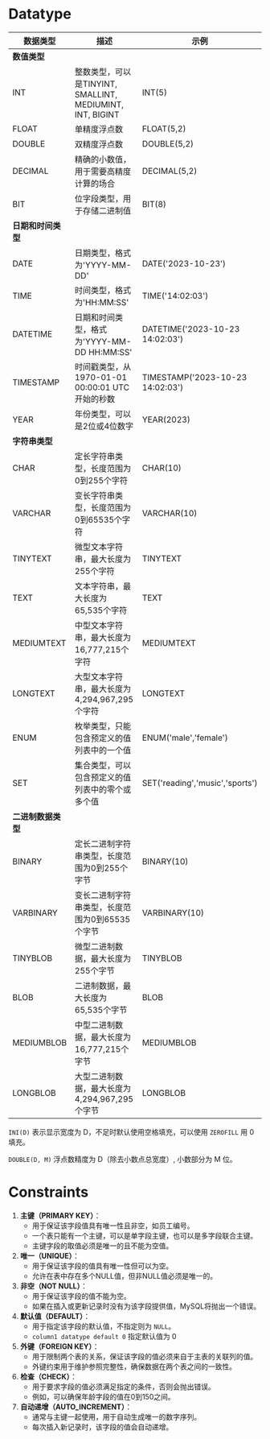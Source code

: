 # Datatype
| 数据类型        | 描述                                                | 示例                               |
| ----------- | ------------------------------------------------- | -------------------------------- |
| **数值类型**    |                                                   |                                  |
| INT         | 整数类型，可以是TINYINT, SMALLINT, MEDIUMINT, INT, BIGINT | INT(5)                           |
| FLOAT       | 单精度浮点数                                            | FLOAT(5,2)                       |
| DOUBLE      | 双精度浮点数                                            | DOUBLE(5,2)                      |
| DECIMAL     | 精确的小数值，用于需要高精度计算的场合                               | DECIMAL(5,2)                     |
| BIT         | 位字段类型，用于存储二进制值                                    | BIT(8)                           |
| **日期和时间类型** |                                                   |                                  |
| DATE        | 日期类型，格式为'YYYY-MM-DD'                              | DATE('2023-10-23')               |
| TIME        | 时间类型，格式为'HH:MM:SS'                                | TIME('14:02:03')                 |
| DATETIME    | 日期和时间类型，格式为'YYYY-MM-DD HH:MM:SS'                  | DATETIME('2023-10-23 14:02:03')  |
| TIMESTAMP   | 时间戳类型，从1970-01-01 00:00:01 UTC开始的秒数               | TIMESTAMP('2023-10-23 14:02:03') |
| YEAR        | 年份类型，可以是2位或4位数字                                   | YEAR(2023)                       |
| **字符串类型**   |                                                   |                                  |
| CHAR        | 定长字符串类型，长度范围为0到255个字符                             | CHAR(10)                         |
| VARCHAR     | 变长字符串类型，长度范围为0到65535个字符                           | VARCHAR(10)                      |
| TINYTEXT    | 微型文本字符串，最大长度为255个字符                               | TINYTEXT                         |
| TEXT        | 文本字符串，最大长度为65,535个字符                              | TEXT                             |
| MEDIUMTEXT  | 中型文本字符串，最大长度为16,777,215个字符                        | MEDIUMTEXT                       |
| LONGTEXT    | 大型文本字符串，最大长度为4,294,967,295个字符                     | LONGTEXT                         |
| ENUM        | 枚举类型，只能包含预定义的值列表中的一个值                             | ENUM('male','female')            |
| SET         | 集合类型，可以包含预定义的值列表中的零个或多个值                          | SET('reading','music','sports')  |
| **二进制数据类型** |                                                   |                                  |
| BINARY      | 定长二进制字符串类型，长度范围为0到255个字节                          | BINARY(10)                       |
| VARBINARY   | 变长二进制字符串类型，长度范围为0到65535个字节                        | VARBINARY(10)                    |
| TINYBLOB    | 微型二进制数据，最大长度为255个字节                               | TINYBLOB                         |
| BLOB        | 二进制数据，最大长度为65,535个字节                              | BLOB                             |
| MEDIUMBLOB  | 中型二进制数据，最大长度为16,777,215个字节                        | MEDIUMBLOB                       |
| LONGBLOB    | 大型二进制数据，最大长度为4,294,967,295个字节                     | LONGBLOB                         |
`INI(D)` 表示显示宽度为 D，不足时默认使用空格填充，可以使用 `ZEROFILL` 用 0 填充。

`DOUBLE(D, M)` 浮点数精度为 D（除去小数点总宽度）, 小数部分为 M 位。
# Constraints
1. **主键（PRIMARY KEY）**：
	- 用于保证该字段值具有唯一性且非空，如员工编号。
    - 一个表只能有一个主键，可以是单字段主键，也可以是多字段联合主键。
    - 主键字段的取值必须是唯一的且不能为空值。
2. **唯一（UNIQUE）**：
    - 用于保证该字段的值具有唯一性但可以为空。
    - 允许在表中存在多个NULL值，但非NULL值必须是唯一的。
3. **非空（NOT NULL）**：
    - 用于保证该字段的值不能为空。
    - 如果在插入或更新记录时没有为该字段提供值，MySQL将抛出一个错误。
4. **默认值（DEFAULT）**：
    - 用于指定该字段的默认值，不指定则为 `NULL`。
    - `column1 datatype default 0` 指定默认值为 0
5. **外键（FOREIGN KEY）**：
    - 用于限制两个表的关系，保证该字段的值必须来自于主表的关联列的值。
    - 外键约束用于维护参照完整性，确保数据在两个表之间的一致性。
6. **检查（CHECK）**：
    - 用于要求字段的值必须满足指定的条件，否则会抛出错误。
    - 例如，可以确保年龄字段的值在0到150之间。
7. **自动递增（AUTO_INCREMENT）**：
    - 通常与主键一起使用，用于自动生成唯一的数字序列。
    - 每次插入新记录时，该字段的值会自动递增。
